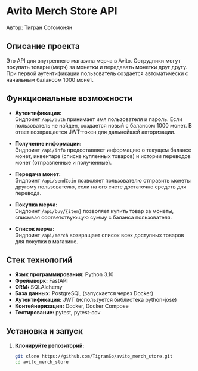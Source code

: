 # Avito Merch Store API

Автор: Тигран Согомонян

## Описание проекта

Это API для внутреннего магазина мерча в Avito. Сотрудники могут покупать товары (мерч) за монетки и передавать монетки друг другу. При первой аутентификации пользователь создается автоматически с начальным балансом 1000 монет.

## Функциональные возможности

- **Аутентификация:**  
  Эндпоинт `/api/auth` принимает имя пользователя и пароль. Если пользователь не найден, создается новый с балансом 1000 монет. В ответ возвращается JWT-токен для дальнейшей авторизации.

- **Получение информации:**  
  Эндпоинт `/api/info` предоставляет информацию о текущем балансе монет, инвентаре (списке купленных товаров) и истории переводов монет (отправленные и полученные).

- **Передача монет:**  
  Эндпоинт `/api/sendCoin` позволяет пользователю отправить монеты другому пользователю, если на его счете достаточно средств для перевода.

- **Покупка мерча:**  
  Эндпоинт `/api/buy/{item}` позволяет купить товар за монеты, списывая соответствующую сумму с баланса пользователя.

- **Список мерча:**  
  Эндпоинт `/api/merch` возвращает список всех доступных товаров для покупки в магазине.

## Стек технологий

- **Язык программирования:** Python 3.10  
- **Фреймворк:** FastAPI  
- **ORM:** SQLAlchemy  
- **База данных:** PostgreSQL (запускается через Docker)  
- **Аутентификация:** JWT (используется библиотека python-jose)  
- **Контейнеризация:** Docker, Docker Compose  
- **Тестирование:** pytest, pytest-cov

## Установка и запуск

1. **Клонируйте репозиторий:**

   ```bash
   git clone https://github.com/TigranSo/avito_merch_store.git
   cd avito_merch_store

